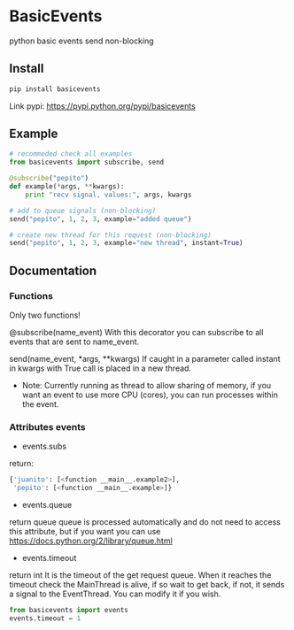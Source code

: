 # BasicEvents
python basic events send non-blocking

## Install

```bash
pip install basicevents
```

Link pypi: https://pypi.python.org/pypi/basicevents


## Example

```python
# recommeded check all examples
from basicevents import subscribe, send

@subscribe("pepito")
def example(*args, **kwargs):
    print "recv signal, values:", args, kwargs

# add to queue signals (non-blocking)
send("pepito", 1, 2, 3, example="added queue")

# create new thread for this request (non-blocking)
send("pepito", 1, 2, 3, example="new thread", instant=True)

```

## Documentation
### Functions
Only two functions!

@subscribe(name_event)
With this decorator you can subscribe to all events that are sent to name_event.

send(name_event, *args, **kwargs)
If caught in a parameter called instant in kwargs with True call is placed in a new thread.

* Note: Currently running as thread to allow sharing of memory, if you want an event to use more CPU (cores), you can run processes within the event.

### Attributes events
- events.subs

return:
```python
{'juanito': [<function __main__.example2>],
 'pepito': [<function __main__.example>]}
```

- events.queue

return queue
queue is processed automatically and do not need to access this attribute, but if you want you can use https://docs.python.org/2/library/queue.html

- events.timeout

return int
It is the timeout of the get request queue.
When it reaches the timeout check the MainThread is alive, if so wait to get back, if not, it sends a signal to the EventThread.
You can modify it if you wish.
```python
from basicevents import events
events.timeout = 1
```
